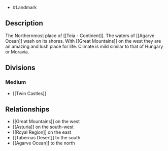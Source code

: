 - #Landmark
## Description
The Northernmost place of [[Teia - Continent]]. The waters of [[Agarve Ocean]] wash on its shores. With [[Great Mountains]] on the west they are an amazing and lush place for life. Climate is mild similar to that of Hungary or Moravia.
## Divisions
### Medium
- [[Twin Castles]]
## Relationships
- [[Great Mountains]] on the west
- [[Asturia]] on the south-west
- [[Royal Region]] on the east
- [[Tabernas Desert]] to the south
- [[Agarve Ocean]] to the north